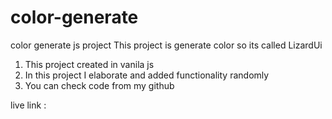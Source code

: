 # color-generate
color generate js project
This project is generate color so its called LizardUi

1. This project created in vanila js
2. In this project I elaborate and added functionality randomly
3. You can check code from my github

live link :
